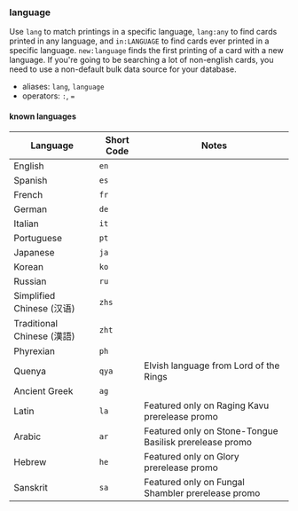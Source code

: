 ### language

Use `lang` to match printings in a specific language, `lang:any` to find cards printed in any language, and `in:LANGUAGE` to find cards ever printed in a specific language.
`new:language` finds the first printing of a card with a new language. 
If you're going to be searching a lot of non-english cards, you need to use a non-default bulk data source for your database.
- aliases: `lang`, `language`
- operators: `:`, `=`

#### known languages
| Language                   | Short Code | Notes                                                   | 
|----------------------------|------------|---------------------------------------------------------|
| English                    | `en`       |                                                         |
| Spanish                    | `es`       |                                                         |
| French                     | `fr`       |                                                         |
| German                     | `de`       |                                                         | 
| Italian                    | `it`       |                                                         |
| Portuguese                 | `pt`       |                                                         |
| Japanese                   | `ja`       |                                                         |
| Korean                     | `ko`       |                                                         |
| Russian                    | `ru`       |                                                         |
| Simplified Chinese (汉语)    | `zhs`      |                                                         |
| Traditional Chinese (漢語)   | `zht`      |                                                         |
| Phyrexian                  | `ph`       |                                                         |
| Quenya                     | `qya`      | Elvish language from Lord of the Rings                  |
| Ancient Greek              | `ag`       |                                                         |
| Latin                      | `la`       | Featured only on Raging Kavu prerelease promo           |
| Arabic                     | `ar`       | Featured only on Stone-Tongue Basilisk prerelease promo |
| Hebrew                     | `he`       | Featured only on Glory prerelease promo                 |
| Sanskrit                   | `sa`       | Featured only on Fungal Shambler prerelease promo       |
